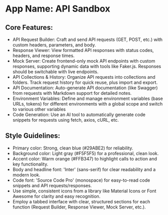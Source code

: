 # **App Name**: API Sandbox

## Core Features:

- API Request Builder: Craft and send API requests (GET, POST, etc.) with custom headers, parameters, and body.
- Response Viewer: View formatted API responses with status codes, headers, and response times.
- Mock Server: Create frontend-only mock API endpoints with custom responses, supporting dynamic data with tools like Faker.js.  Responses should be switchable with live endpoints.
- API Collections & History: Organize API requests into collections and folders.  Track request history for quick reuse, plus import and export.
- API Documentation: Auto-generate API documentation (like Swagger) from requests with Markdown support for detailed notes.
- Environment Variables: Define and manage environment variables (base URLs, tokens) for different environments with a global scope and switch to various other variables
- Code Generation: Use an AI tool to automatically generate code snippets for requests using fetch, axios, cURL, etc.

## Style Guidelines:

- Primary color: Strong, clean blue (#29ABE2) for reliability.
- Background color: Light gray (#F5F5F5) for a professional, clean look.
- Accent color: Warm orange (#FFB347) to highlight calls to action and key functionality.
- Body and headline font: 'Inter' (sans-serif) for clear readability and a modern look.
- Code font: 'Source Code Pro' (monospace) for easy-to-read code snippets and API requests/responses.
- Use simple, consistent icons from a library like Material Icons or Font Awesome for clarity and easy recognition.
- Employ a tabbed interface with clear, structured sections for each function (Request Builder, Response Viewer, Mock Server, etc.).